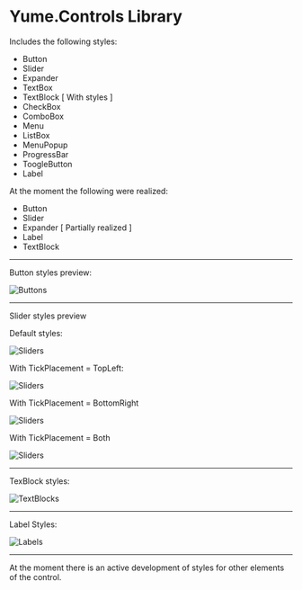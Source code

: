 # Yume.Controls Library

Includes the following styles:
* Button
* Slider
* Expander
* TextBox
* TextBlock [ With styles ]
* CheckBox
* ComboBox
* Menu
* ListBox
* MenuPopup
* ProgressBar
* ToogleButton
* Label

At the moment the following were realized:
* Button
* Slider
* Expander [ Partially realized ]
* Label
* TextBlock

***

Button styles preview:

![Buttons](http://dl4.joxi.net/drive/2017/04/10/0002/2330/141594/94/872f905025.png)

***

Slider styles preview

Default styles:

![Sliders](https://dl3.joxi.net/drive/2017/04/11/0002/2330/141594/94/f86730d359.png)

With TickPlacement = TopLeft:

![Sliders](https://dl4.joxi.net/drive/2017/04/11/0002/2330/141594/94/bdb40111cb.png)

With TickPlacement = BottomRight

![Sliders](https://dl3.joxi.net/drive/2017/04/11/0002/2330/141594/94/c68aca58b7.png)

With TickPlacement = Both

![Sliders](https://dl3.joxi.net/drive/2017/04/11/0002/2330/141594/94/82c7fd7526.png)

***

TexBlock styles:

![TextBlocks](https://dl4.joxi.net/drive/2017/04/11/0002/2330/141594/94/c4f39d56ad.png)

***

Label Styles:

![Labels](https://dl3.joxi.net/drive/2017/04/11/0002/2330/141594/94/9162cb0bda.png)

***

At the moment there is an active development of styles for other elements of the control.

